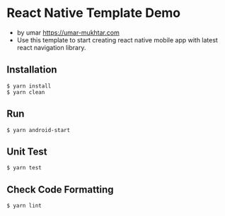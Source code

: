 # React Native Template Demo
- by umar <a href="https://umar-mukhtar.com" target="_blank">https://umar-mukhtar.com</a>
- Use this template to start creating react native mobile app with latest react navigation library.

## Installation
```
$ yarn install
$ yarn clean
```

## Run
```
$ yarn android-start
```

## Unit Test
```
$ yarn test
```

## Check Code Formatting
```
$ yarn lint
```
